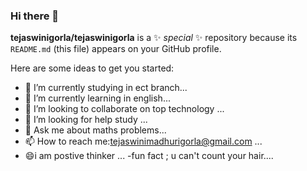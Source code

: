 ### Hi there 👋


**tejaswinigorla/tejaswinigorla** is a ✨ _special_ ✨ repository because its `README.md` (this file) appears on your GitHub profile.

Here are some ideas to get you started:

- 🔭 I’m currently studying in ect branch...
- 🌱 I’m currently learning in english...
- 👯 I’m looking to collaborate on top technology ...
- 🤔 I’m looking for help study ...
- 💬 Ask me about maths problems...
- 📫 How to reach me:tejaswinimadhurigorla@gmail.com ...
- 😄i am postive thinker ...
-fun fact ; u can't count your hair....
